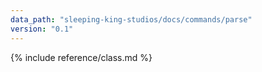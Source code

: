 ```yaml
---
data_path: "sleeping-king-studios/docs/commands/parse"
version: "0.1"
---
```


{% include reference/class.md %}
